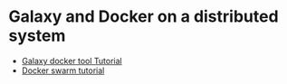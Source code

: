 Galaxy and Docker on a distributed system
==========================================

* [Galaxy docker tool Tutorial](https://github.com/abdulrahmanazab/galaxy-docker-training)
* [Docker swarm tutorial](https://github.com/abdulrahmanazab/galaxy-docker-training/blob/master/swarm.md)
